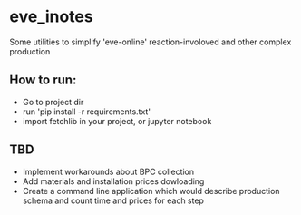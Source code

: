 # eve_inotes
Some utilities to simplify 'eve-online' reaction-involoved and other complex production

## How to run:
* Go to project dir
* run 'pip install -r requirements.txt'
* import fetchlib in your project, or jupyter notebook

## TBD

* Implement workarounds about BPC collection 
* Add materials and installation prices dowloading
* Create a command line application which would describe production schema and count time and prices for each step
